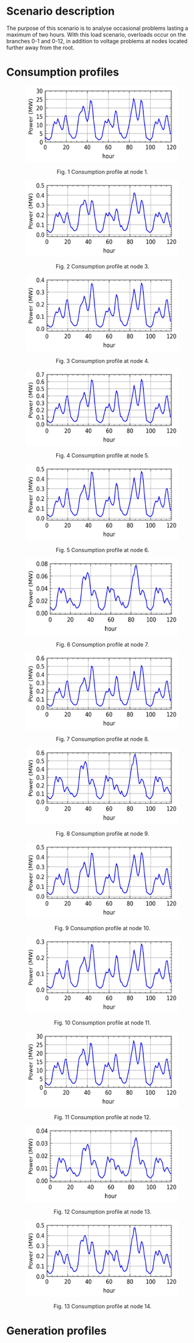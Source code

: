 
# Scenario description


The purpose of this scenario is to analyse occasional problems lasting a maximum of two hours. With this load scenario, overloads occur on the branches 0-1 and 0-12, in addition to voltage problems at nodes located further away from the root. 

# Consumption profiles



<p align="center" width="100%">
    <img src="https://github.com/CarlosGS20/Typical-load-profile-MV-CIGRE-benchmark/blob/main/5-days%20test%20case/Scenario%20A/Figure_profiles/Node_1.jpg" width="400" height="200">
</p>
<p align="center" width="100%">
    Fig. 1  Consumption profile at node 1. 
</p>

<p align="center" width="100%">
    <img src="https://github.com/CarlosGS20/Typical-load-profile-MV-CIGRE-benchmark/blob/main/5-days%20test%20case/Scenario%20A/Figure_profiles/Node_3.jpg" width="400" height="200">
</p>
<p align="center" width="100%">
    Fig. 2  Consumption profile at node 3. 
</p>

<p align="center" width="100%">
    <img src="https://github.com/CarlosGS20/Typical-load-profile-MV-CIGRE-benchmark/blob/main/5-days%20test%20case/Scenario%20A/Figure_profiles/Node_4.jpg" width="400" height="200">
</p>
<p align="center" width="100%">
    Fig. 3  Consumption profile at node 4. 
</p>

<p align="center" width="100%">
    <img src="https://github.com/CarlosGS20/Typical-load-profile-MV-CIGRE-benchmark/blob/main/5-days%20test%20case/Scenario%20A/Figure_profiles/Node_5.jpg" width="400" height="200">
</p>
<p align="center" width="100%">
    Fig. 4  Consumption profile at node 5. 
</p>

<p align="center" width="100%">
    <img src="https://github.com/CarlosGS20/Typical-load-profile-MV-CIGRE-benchmark/blob/main/5-days%20test%20case/Scenario%20A/Figure_profiles/Node_6.jpg" width="400" height="200">
</p>
<p align="center" width="100%">
    Fig. 5  Consumption profile at node 6. 
</p>

<p align="center" width="100%">
    <img src="https://github.com/CarlosGS20/Typical-load-profile-MV-CIGRE-benchmark/blob/main/5-days%20test%20case/Scenario%20A/Figure_profiles/Node_7.jpg" width="400" height="200">
</p>
<p align="center" width="100%">
    Fig. 6  Consumption profile at node 7. 
</p>


<p align="center" width="100%">
    <img src="https://github.com/CarlosGS20/Typical-load-profile-MV-CIGRE-benchmark/blob/main/5-days%20test%20case/Scenario%20A/Figure_profiles/Node_8.jpg" width="400" height="200">
</p>
<p align="center" width="100%">
    Fig. 7  Consumption profile at node 8. 
</p>


<p align="center" width="100%">
    <img src="https://github.com/CarlosGS20/Typical-load-profile-MV-CIGRE-benchmark/blob/main/5-days%20test%20case/Scenario%20A/Figure_profiles/Node_9.jpg" width="400" height="200">
</p>
<p align="center" width="100%">
    Fig. 8  Consumption profile at node 9. 
</p>


<p align="center" width="100%">
    <img src="https://github.com/CarlosGS20/Typical-load-profile-MV-CIGRE-benchmark/blob/main/5-days%20test%20case/Scenario%20A/Figure_profiles/Node_10.jpg" width="400" height="200">
</p>
<p align="center" width="100%">
    Fig. 9  Consumption profile at node 10. 
</p>


<p align="center" width="100%">
    <img src="https://github.com/CarlosGS20/Typical-load-profile-MV-CIGRE-benchmark/blob/main/5-days%20test%20case/Scenario%20A/Figure_profiles/Node_11.jpg" width="400" height="200">
</p>
<p align="center" width="100%">
    Fig. 10  Consumption profile at node 11. 
</p>


<p align="center" width="100%">
    <img src="https://github.com/CarlosGS20/Typical-load-profile-MV-CIGRE-benchmark/blob/main/5-days%20test%20case/Scenario%20A/Figure_profiles/Node_12.jpg" width="400" height="200">
</p>
<p align="center" width="100%">
    Fig. 11  Consumption profile at node 12. 
</p>


<p align="center" width="100%">
    <img src="https://github.com/CarlosGS20/Typical-load-profile-MV-CIGRE-benchmark/blob/main/5-days%20test%20case/Scenario%20A/Figure_profiles/Node_13.jpg" width="400" height="200">
</p>
<p align="center" width="100%">
    Fig. 12  Consumption profile at node 13. 
</p>


<p align="center" width="100%">
    <img src="https://github.com/CarlosGS20/Typical-load-profile-MV-CIGRE-benchmark/blob/main/5-days%20test%20case/Scenario%20A/Figure_profiles/Node_14.jpg" width="400" height="200">
</p>
<p align="center" width="100%">
    Fig. 13  Consumption profile at node 14. 
</p>


# Generation profiles




